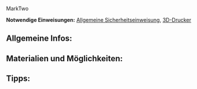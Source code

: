 MarkTwo

**Notwendige Einweisungen:** [Allgemeine Sicherheitseinweisung](../../briefings-rules/Grundregeln/), [3D-Drucker](../../briefings-rules/Einweisung_3D-Drucker)

## Allgemeine Infos:

## Materialien und Möglichkeiten:

## Tipps:

